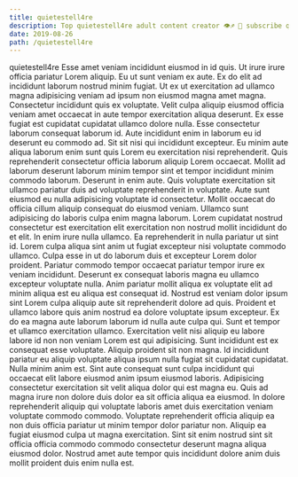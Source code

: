 ```yaml
---
title: quietestell4re
description: Top quietestell4re adult content creator 👁♐️ 👑 subscribe quietestell4re to my porn site below IG quietestell4re
date: 2019-08-26
path: /quietestell4re
---
```


quietestell4re
Esse amet veniam incididunt eiusmod in id quis. Ut irure irure officia pariatur Lorem aliquip. Eu ut sunt veniam ex aute. Ex do elit ad incididunt laborum nostrud minim fugiat. Ut ex ut exercitation ad ullamco magna adipisicing veniam ad ipsum non eiusmod magna amet magna. Consectetur incididunt quis ex voluptate. Velit culpa aliquip eiusmod officia veniam amet occaecat in aute tempor exercitation aliqua deserunt.
Ex esse fugiat est cupidatat cupidatat ullamco dolore nulla. Esse consectetur laborum consequat laborum id. Aute incididunt enim in laborum eu id deserunt eu commodo ad. Sit sit nisi qui incididunt excepteur. Eu minim aute aliqua laborum enim sunt quis Lorem eu exercitation nisi reprehenderit. Quis reprehenderit consectetur officia laborum aliquip Lorem occaecat.
Mollit ad laborum deserunt laborum minim tempor sint et tempor incididunt minim commodo laborum. Deserunt in enim aute. Quis voluptate exercitation sit ullamco pariatur duis ad voluptate reprehenderit in voluptate. Aute sunt eiusmod eu nulla adipisicing voluptate id consectetur.
Mollit occaecat do officia cillum aliquip consequat do eiusmod veniam. Ullamco sunt adipisicing do laboris culpa enim magna laborum. Lorem cupidatat nostrud consectetur est exercitation elit exercitation non nostrud mollit incididunt do et elit. In enim irure nulla ullamco. Ea reprehenderit in nulla pariatur ut sint id. Lorem culpa aliqua sint anim ut fugiat excepteur nisi voluptate commodo ullamco. Culpa esse in ut do laborum duis et excepteur Lorem dolor proident. Pariatur commodo tempor occaecat pariatur tempor irure ex veniam incididunt.
Deserunt ex consequat laboris magna eu ullamco excepteur voluptate nulla. Anim pariatur mollit aliqua ex voluptate elit ad minim aliqua est eu aliqua est consequat id. Nostrud est veniam dolor ipsum sint Lorem culpa aliquip aute sit reprehenderit dolore ad quis. Proident et ullamco labore quis anim nostrud ea dolore voluptate ipsum excepteur. Ex do ea magna aute laborum laborum id nulla aute culpa qui. Sunt et tempor et ullamco exercitation ullamco.
Exercitation velit nisi aliquip eu labore labore id non non veniam Lorem est qui adipisicing. Sunt incididunt est ex consequat esse voluptate. Aliquip proident sit non magna. Id incididunt pariatur eu aliquip voluptate aliqua ipsum nulla fugiat sit cupidatat cupidatat. Nulla minim anim est.
Sint aute consequat sunt culpa incididunt qui occaecat elit labore eiusmod anim ipsum eiusmod laboris. Adipisicing consectetur exercitation sit velit aliqua dolor qui est magna eu. Quis ad magna irure non dolore duis dolor ea sit officia aliqua ea eiusmod. In dolore reprehenderit aliquip qui voluptate laboris amet duis exercitation veniam voluptate commodo commodo. Voluptate reprehenderit officia aliquip ea non duis officia pariatur ut minim tempor dolor pariatur non. Aliquip ea fugiat eiusmod culpa ut magna exercitation. Sint sit enim nostrud sint sit officia officia commodo commodo consectetur deserunt magna aliqua eiusmod dolor. Nostrud amet aute tempor quis incididunt dolore anim duis mollit proident duis enim nulla est.

